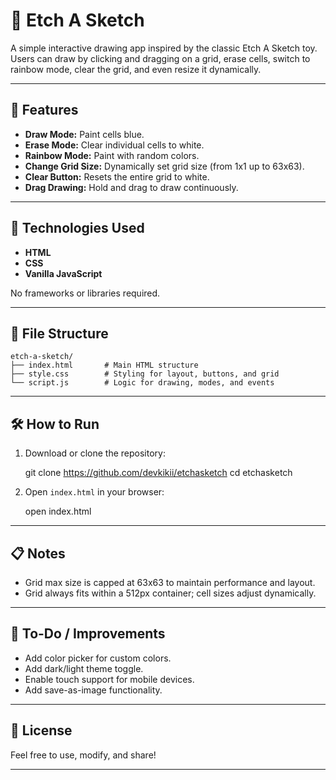 # 🎨 Etch A Sketch

A simple interactive drawing app inspired by the classic Etch A Sketch toy. Users can draw by clicking and dragging on a grid, erase cells, switch to rainbow mode, clear the grid, and even resize it dynamically.

---

## 🚀 Features

- **Draw Mode:** Paint cells blue.
- **Erase Mode:** Clear individual cells to white.
- **Rainbow Mode:** Paint with random colors.
- **Change Grid Size:** Dynamically set grid size (from 1x1 up to 63x63).
- **Clear Button:** Resets the entire grid to white.
- **Drag Drawing:** Hold and drag to draw continuously.

---

## 🧠 Technologies Used

- **HTML**
- **CSS**
- **Vanilla JavaScript**

No frameworks or libraries required.

---

## 📂 File Structure

```
etch-a-sketch/
├── index.html       # Main HTML structure
├── style.css        # Styling for layout, buttons, and grid
└── script.js        # Logic for drawing, modes, and events
```

---

## 🛠️ How to Run

1. Download or clone the repository:

   git clone https://github.com/devkikii/etchasketch
   cd etchasketch

2. Open `index.html` in your browser:

   open index.html

---

## 📋 Notes

- Grid max size is capped at 63x63 to maintain performance and layout.
- Grid always fits within a 512px container; cell sizes adjust dynamically.

---

## 🧼 To-Do / Improvements

- Add color picker for custom colors.
- Add dark/light theme toggle.
- Enable touch support for mobile devices.
- Add save-as-image functionality.

---

## 📄 License

Feel free to use, modify, and share!

---

